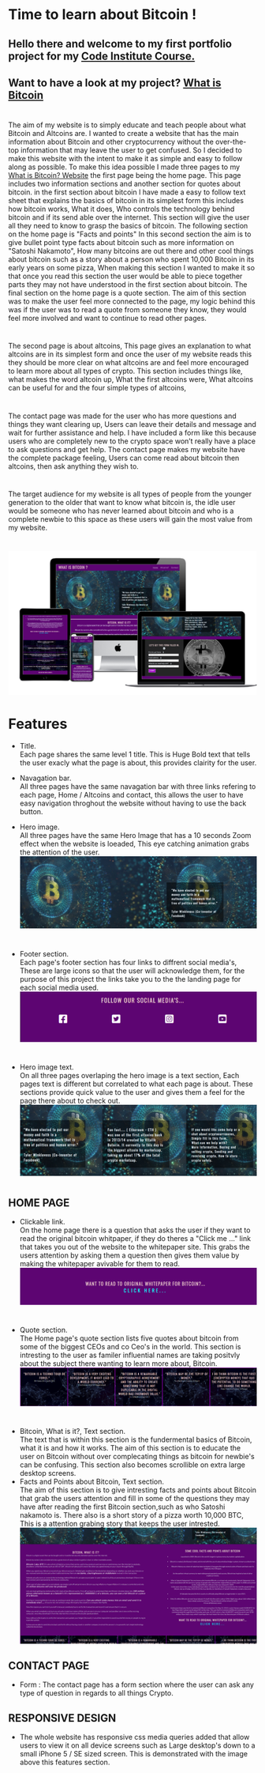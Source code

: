 # Time to learn about Bitcoin !

## Hello there and welcome to my first portfolio project for my [Code Institute Course.](https://codeinstitute.net/)

## Want to have a look at my project?   [What is Bitcoin](https://adamk99k.github.io/What-is-bitcoin-p1/)

#

The aim of my website is to simply educate and teach people about what Bitcoin and Altcoins are.  I wanted to create a website that has the main information about Bitcoin and other cryptocurrency without the over-the-top information that may leave the user to get confused. So I decided to make this website with the intent to make it as simple and easy to follow along as possible. To make this idea possible I made three pages to my [What is Bitcoin? Website](https://adamk99k.github.io/What-is-bitcoin-p1/) the first page being the home page. This page includes two information sections and another section for quotes about bitcoin. in the first section about bitcoin I have made a easy to follow text sheet that explains the basics of bitcoin in its simplest form this includes how bitcoin works, What it does, Who controls the technology behind bitcoin and if its send able over the internet. This section will give the user all they need to know to grasp the basics of bitcoin. The following section on the home page is "Facts and points" In this second section the aim is to give bullet point type facts about bitcoin such as more information on "Satoshi Nakamoto", How many bitcoins are out there and other cool things about bitcoin such as a story about a person who spent 10,000 Bitcoin in its early years on some pizza, When making this section I wanted to make it so that once you read this section the user would be able to piece together parts they may not have understood in the first section about bitcoin.
The final section on the home page is a quote section. The aim of this section was to make the user feel more connected to the page, my logic behind this was if the user was to read a quote from someone they know, they would feel more involved and want to continue to read other pages. 
#
The second page is about altcoins, This page gives an explanation to what altcoins are in its simplest form and once the user of my website reads this they should be more clear on what altcoins are and feel more encouraged to learn more about all types of crypto. This section includes things like, what makes the word altcoin up, What the first altcoins were, What altcoins can be useful for and the four simple types of altcoins, 
#
The contact page was made for the user who has more questions and things they want clearing up, Users can leave their details and message and wait for further assistance and help. I have included a form like this because users who are completely new to the crypto space won’t really have a place to ask questions and get help. The contact page makes my website have the complete package feeling, Users can come read about bitcoin then altcoins, then ask anything they wish to.
#
The target audience for my website is all types of people from the younger generation to the older that want to know what bitcoin is, the idle user would be someone who has never learned about bitcoin and who is a complete newbie to this space as these users will gain the most value from my website.

#

![image](assets/images/readme.img/am-i-responsive.png)

# Features

* Title.  <br> Each page shares the same level 1 title. This is Huge Bold text that tells the user exacly what the page is about, this provides clairity for the user.

* Navagation bar.  <br> All three pages have the same navagation bar with three links refering to each page, Home / Altcoins and contact, this allows the user to have easy navigation throghout the website without having to use the back button.


* Hero image.  <br>All three pages have the same Hero Image that has a 10 
seconds Zoom effect when the website is loeaded, This eye catching animation grabs the attention of the user.
![image](assets/images/readme.img/hero-image-readme.png)

#

* Footer section. <br> Each page's footer section has four links to diffrent social media's, These are large icons so that the user will acknowledge them, for the purpose of this project the links take you to the the landing page for each social media used.
![image](assets/images/readme.img/site-footer.png)
#

* Hero image text. <br>  On all three pages overlaping the hero image is a text section, Each pages text is different but correlated to what each page is about. These sections provide quick value to the user and gives them a feel for the page there about to check out. 
![image](assets/images/readme.img/hero-image-cover-text.png)
 #

## HOME PAGE

* Clickable link. <br> On the home page there is a question that asks the user if they want to read the original bitcoin whitpaper, if they do theres a "Click me ..." link that takes you out of the website to the whitepaper site. This grabs the users attention by asking them a question then gives them value by making the whitepaper avivable for them to read.
![image](assets/images/readme.img/question-home-page.png)
#

* Quote section. <br> The Home page's quote section lists five quotes about bitcoin from some of the biggest CEOs and co Ceo's in the world. This section is intresting to the user as familer influential names are taking positvly about the subject there wanting to learn more about, Bitcoin.
![image](assets/images/readme.img/quote-section.png)
#

* Bitcoin, What is it?, Text section. <br> The text that is within this section is the fundermental basics of Bitcoin, what it is and how it works. The aim of this section is to educate the user on Bitcoin without over complecating things as bitcoin for newbie's can be confusing. This section also becomes scrollible on extra large desktop screens.
* Facts and Points about Bitcoin, Text section. <br>The aim of this section is to give intresting facts and points about Bitcoin that grab the users attention and fill in some of the questions they may have after reading the first Bitcoin section,such as who Satoshi nakamoto is. There also is a short story of a pizza worth 10,000 BTC, This is a attention grabing story that keeps the user intrested.
![image](assets/images/readme.img/home-page-text-sections.png)

## CONTACT PAGE

* Form : The contact page has a form section where the user can ask any type of question in regards to all things Crypto.

## RESPONSIVE DESIGN
* The whole website has responsive css media queries added that allow users to view it on all device screens such as Large desktop's down to a small iPhone 5 / SE sized screen. This is demonstrated with the image above this features section.
